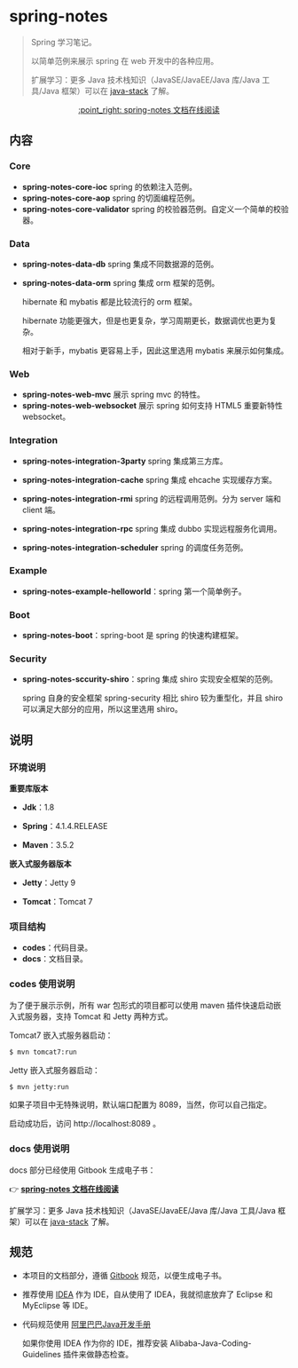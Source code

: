 # spring-notes

> Spring 学习笔记。
> 
> 以简单范例来展示 spring 在 web 开发中的各种应用。
>
> 扩展学习：更多 Java 技术栈知识（JavaSE/JavaEE/Java 库/Java 工具/Java 框架）可以在 [java-stack](https://github.com/dunwu/java-stack) 了解。
>

<p align="center">
  <a href="https://dunwu.gitbooks.io/spring-notes/" target="_blank">
    :point_right: spring-notes 文档在线阅读
  </a>
</p>

## 内容

### Core

- **spring-notes-core-ioc** spring 的依赖注入范例。
- **spring-notes-core-aop** spring 的切面编程范例。
- **spring-notes-core-validator** spring 的校验器范例。自定义一个简单的校验器。

### Data

- **spring-notes-data-db** spring 集成不同数据源的范例。

- **spring-notes-data-orm** spring 集成 orm 框架的范例。

  hibernate 和 mybatis 都是比较流行的 orm 框架。

  hibernate 功能更强大，但是也更复杂，学习周期更长，数据调优也更为复杂。

  相对于新手，mybatis 更容易上手，因此这里选用 mybatis 来展示如何集成。

### Web

- **spring-notes-web-mvc** 展示 spring mvc 的特性。
- **spring-notes-web-websocket** 展示 spring 如何支持 HTML5 重要新特性 websocket。

### Integration

- **spring-notes-integration-3party** spring  集成第三方库。
- **spring-notes-integration-cache** spring  集成 ehcache 实现缓存方案。

- **spring-notes-integration-rmi** spring 的远程调用范例。分为 server 端和 client 端。
- **spring-notes-integration-rpc** spring 集成 dubbo 实现远程服务化调用。
- **spring-notes-integration-scheduler** spring 的调度任务范例。

### Example

- **spring-notes-example-helloworld**：spring 第一个简单例子。

### Boot

- **spring-notes-boot**：spring-boot 是 spring 的快速构建框架。

### Security

- **spring-notes-sccurity-shiro**：spring 集成 shiro 实现安全框架的范例。

  spring 自身的安全框架 spring-security 相比 shiro 较为重型化，并且 shiro 可以满足大部分的应用，所以这里选用 shiro。

## 说明

### 环境说明

**重要库版本**

- **Jdk**：1.8

- **Spring**：4.1.4.RELEASE

- **Maven**：3.5.2

**嵌入式服务器版本**

- **Jetty**：Jetty 9

- **Tomcat**：Tomcat 7

### 项目结构

- **codes**：代码目录。
- **docs**：文档目录。

### codes 使用说明

为了便于展示示例，所有 war 包形式的项目都可以使用 maven 插件快速启动嵌入式服务器，支持 Tomcat 和 Jetty 两种方式。

Tomcat7 嵌入式服务器启动：

```bash
$ mvn tomcat7:run
```

Jetty 嵌入式服务器启动：

```bash
$ mvn jetty:run
```

如果子项目中无特殊说明，默认端口配置为 8089，当然，你可以自己指定。

启动成功后，访问 http://localhost:8089 。

### docs 使用说明

docs 部分已经使用 Gitbook 生成电子书：

:point_right: [**spring-notes 文档在线阅读**](https://dunwu.gitbooks.io/spring-notes/)

扩展学习：更多 Java 技术栈知识（JavaSE/JavaEE/Java 库/Java 工具/Java 框架）可以在 [java-stack](https://github.com/dunwu/java-stack) 了解。

## 规范

- 本项目的文档部分，遵循 [Gitbook](https://github.com/GitbookIO/gitbook) 规范，以便生成电子书。

- 推荐使用 [IDEA](https://www.jetbrains.com/idea/) 作为 IDE，自从使用了 IDEA，我就彻底放弃了 Eclipse 和 MyEclipse 等 IDE。

- 代码规范使用 [阿里巴巴Java开发手册](https://github.com/alibaba/p3c)

  如果你使用 IDEA 作为你的 IDE，推荐安装 Alibaba-Java-Coding-Guidelines 插件来做静态检查。
